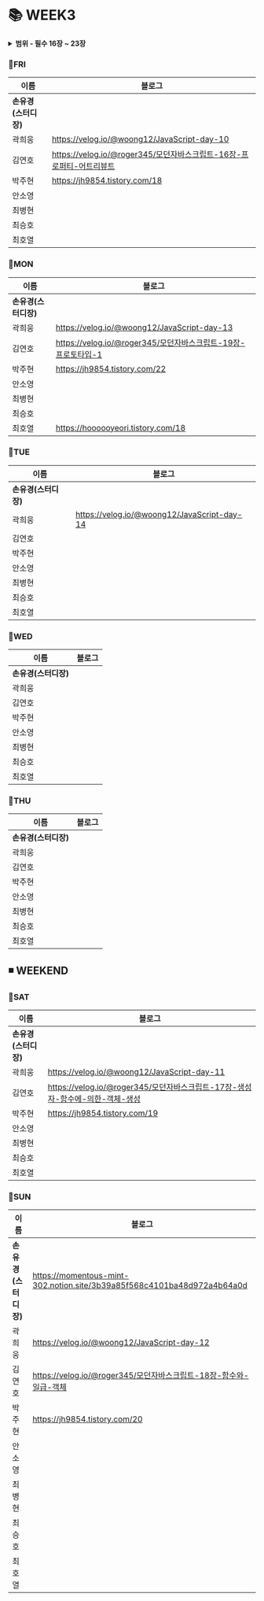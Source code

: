 #  :books: WEEK3
<details>
  <summary><b>범위 - 필수 16장 ~ 23장</b></summary>
  <div markdown="1">
- 16장: 프로퍼티 어트리뷰트
- 17장: 생성자 함수에 의한 객체 생성
- 18장: 함수와 일급 객체
- 19장: 프로토타입
- 21장: 빌트인 객체
- 22장: this
- 23장: 실행 컨텍스트

읽어보기
- 20장: strict mode
  </div>
</details>

### :pushpin:FRI
|**이름**|**블로그**|
|----------------|-----------------------|
|**손유경(스터디장)**| |
|곽희웅| https://velog.io/@woong12/JavaScript-day-10|
|김연호| https://velog.io/@roger345/모던자바스크립트-16장-프로퍼티-어트리뷰트|
|박주현| https://jh9854.tistory.com/18
|안소영| |
|최병현| |
|최승호| |
|최호열| |


### :pushpin:MON
|**이름**|**블로그**|
|----------------|-----------------------|
|**손유경(스터디장)**| |
|곽희웅| https://velog.io/@woong12/JavaScript-day-13|
|김연호| https://velog.io/@roger345/모던자바스크립트-19장-프로토타입-1|
|박주현| https://jh9854.tistory.com/22
|안소영| |
|최병현| |
|최승호| |
|최호열| https://hoooooyeori.tistory.com/18|

### :pushpin:TUE
|**이름**|**블로그**|
|----------------|-----------------------|
|**손유경(스터디장)**| |
|곽희웅| https://velog.io/@woong12/JavaScript-day-14|
|김연호| |
|박주현| |
|안소영| |
|최병현| |
|최승호| |
|최호열| |

### :pushpin:WED
|**이름**|**블로그**|
|----------------|-----------------------|
|**손유경(스터디장)**| |
|곽희웅| |
|김연호| |
|박주현| |
|안소영| |
|최병현| |
|최승호| |
|최호열| |

### :pushpin:THU
|**이름**|**블로그**|
|----------------|-----------------------|
|**손유경(스터디장)**| |
|곽희웅| |
|김연호| |
|박주현| |
|안소영| |
|최병현| |
|최승호| |
|최호열| |


## ◾ WEEKEND

### :pushpin:SAT
|**이름**|**블로그**|
|----------------|-----------------------|
|**손유경(스터디장)**| |
|곽희웅| https://velog.io/@woong12/JavaScript-day-11|
|김연호| https://velog.io/@roger345/모던자바스크립트-17장-생성자-함수에-의한-객체-생성|
|박주현| https://jh9854.tistory.com/19
|안소영| |
|최병현| |
|최승호| |
|최호열| |

### :pushpin:SUN
|**이름**|**블로그**|
|----------------|-----------------------|
|**손유경(스터디장)**| https://momentous-mint-302.notion.site/3b39a85f568c4101ba48d972a4b64a0d |
|곽희웅| https://velog.io/@woong12/JavaScript-day-12|
|김연호| https://velog.io/@roger345/모던자바스크립트-18장-함수와-일급-객체|
|박주현| https://jh9854.tistory.com/20
|안소영| |
|최병현| |
|최승호| |
|최호열| |

